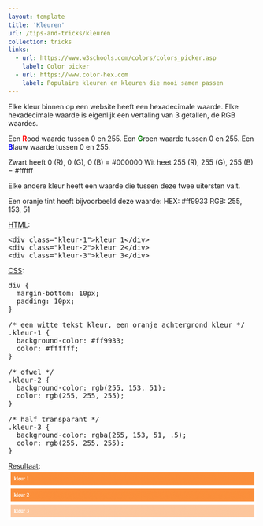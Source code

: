 ```yaml
---
layout: template
title: 'Kleuren'
url: /tips-and-tricks/kleuren
collection: tricks
links:
  - url: https://www.w3schools.com/colors/colors_picker.asp
    label: Color picker
  - url: https://www.color-hex.com
    label: Populaire kleuren en kleuren die mooi samen passen
---
```

Elke kleur binnen op een website heeft een hexadecimale waarde. Elke hexadecimale waarde is eigenlijk een vertaling van 3 getallen, de RGB waardes.

Een <strong style="color: red">R</strong>ood waarde tussen 0 en 255.
Een <strong style="color: green">G</strong>roen waarde tussen 0 en 255.
Een <strong style="color: blue">B</strong>lauw waarde tussen 0 en 255.

Zwart heeft 0 (R), 0 (G), 0 (B) = #000000
Wit heet 255 (R), 255 (G), 255 (B) = #ffffff

Elke andere kleur heeft een waarde die tussen deze twee uitersten valt.

Een oranje tint heeft bijvoorbeeld deze waarde:
HEX: #ff9933
RGB: 255, 153, 51

<u>HTML</u>:
<pre data-enlighter-theme="beyond" data-enlighter-language="html">
&lt;div class="kleur-1"&gt;kleur 1&lt;/div&gt;
&lt;div class="kleur-2"&gt;kleur 2&lt;/div&gt;
&lt;div class="kleur-3"&gt;kleur 3&lt;/div&gt;
</pre>

<u>CSS</u>:
<pre data-enlighter-theme="beyond" data-enlighter-language="css">
div {
  margin-bottom: 10px;
  padding: 10px;
}

/* een witte tekst kleur, een oranje achtergrond kleur */
.kleur-1 {
  background-color: #ff9933;
  color: #ffffff;
}

/* ofwel */
.kleur-2 {
  background-color: rgb(255, 153, 51);
  color: rgb(255, 255, 255);
}

/* half transparant */
.kleur-3 {
  background-color: rgba(255, 153, 51, .5);
  color: rgb(255, 255, 255);
}
</pre>

<u>Resultaat</u>:
<img src="images/oranje.png" />
